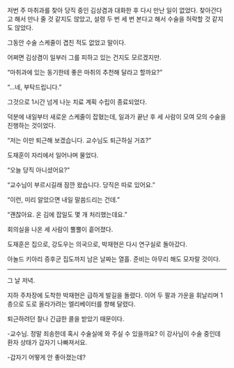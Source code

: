저번 주 마취과를 찾아 당직 중인 김상겸과 대화한 후 다시 만난 일이 없었다. 찾아간다고 해서 만나 줄 것 같지도 않았고, 설령 두 번 세 번 본다고 해서 수술을 허락할 것 같지도 않았다.

그동안 수술 스케줄이 겹친 적도 없었고 말이다.

어쩌면 김상겸이 일부러 그를 피하고 있는 건지도 모르겠지만.

“마취과에 있는 동기한테 좋은 마취의 추천해 달라고 할까요?”

“…네, 부탁드립니다.”

그것으로 1시간 넘게 나눈 치료 계획 수립이 종료되었다.

덕분에 내일부터 새로운 스케줄이 잡혔는데, 일과가 끝난 후 세 사람이 모여 모의 수술을 진행하는 것이었다.

“저는 이만 퇴근해 보겠습니다. 교수님도 퇴근하실 거죠?”

도재훈이 자리에서 일어나며 물었다.

“오늘 당직 아니셨어요?”

“교수님이 부르시길래 잠깐 왔습니다. 당직은 따로 있어요.”

“이런, 미리 알았으면 내일 말씀드리는 건데.”

“괜찮아요. 온 김에 잡일도 몇 개 처리했는데요.”

회의실을 나온 세 사람이 뿔뿔이 흩어졌다.

도재훈은 집으로, 강도우는 의국으로, 박재현은 다시 연구실로 돌아갔다.

아놀드 키아리 증후군 집도까지 남은 날짜는 열흘. 준비는 아무리 해도 모자랄 것이다.

* * *

그 날 저녁.

지하 주차장에 도착한 박재현은 급하게 발길을 돌렸다. 이어 두 팔과 가운을 휘날리며 1층으로 도로 올라가려는 엘리베이터를 향해 달렸다.

퇴근하려던 찰나 긴급한 콜을 받았기 때문이다.

-교수님. 정말 죄송한데 혹시 수술실에 와 주실 수 있을까요? 이 강사님이 수술 중인데 환자 상태가 갑자기 나빠져서요.

-갑자기 어떻게 안 좋아졌는데?